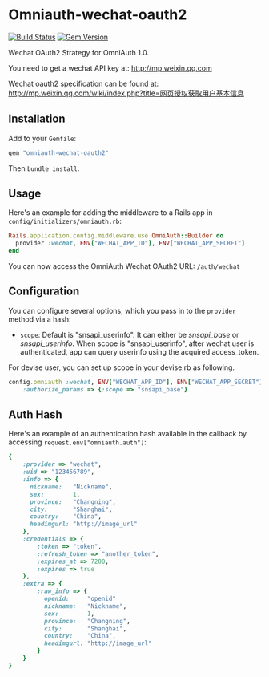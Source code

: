Omniauth-wechat-oauth2
======================

[![Build Status](https://travis-ci.org/skinnyworm/omniauth-wechat-oauth2.svg)](https://travis-ci.org/skinnyworm/omniauth-wechat-oauth2) [![Gem Version](https://badge.fury.io/rb/omniauth-wechat-oauth2.png)](http://badge.fury.io/rb/omniauth-wechat-oauth2)

Wechat OAuth2 Strategy for OmniAuth 1.0. 

You need to get a wechat API key at: http://mp.weixin.qq.com

Wechat oauth2 specification can be found at: http://mp.weixin.qq.com/wiki/index.php?title=网页授权获取用户基本信息

## Installation

Add to your `Gemfile`:

```ruby
gem "omniauth-wechat-oauth2"
```

Then `bundle install`.


## Usage

Here's an example for adding the middleware to a Rails app in `config/initializers/omniauth.rb`:

```ruby
Rails.application.config.middleware.use OmniAuth::Builder do
  provider :wechat, ENV["WECHAT_APP_ID"], ENV["WECHAT_APP_SECRET"]
end
```

You can now access the OmniAuth Wechat OAuth2 URL: `/auth/wechat`

## Configuration

You can configure several options, which you pass in to the `provider` method via a hash:

* `scope`: Default is "snsapi_userinfo". It can either be *snsapi_base* or *snsapi_userinfo*. When scope is "snsapi_userinfo", after wechat user is authenticated, app can query userinfo using the acquired access_token.

For devise user, you can set up scope in your devise.rb as following.

```ruby
config.omniauth :wechat, ENV["WECHAT_APP_ID"], ENV["WECHAT_APP_SECRET"],
    :authorize_params => {:scope => "snsapi_base"}
```

## Auth Hash

Here's an example of an authentication hash available in the callback by accessing `request.env["omniauth.auth"]`:

```ruby
{
    :provider => "wechat",
    :uid => "123456789",
    :info => {
      nickname:   "Nickname",
      sex:        1,
      province:   "Changning",
      city:       "Shanghai",
      country:    "China",
      headimgurl: "http://image_url"
    },
    :credentials => {
        :token => "token",
        :refresh_token => "another_token",
        :expires_at => 7200,
        :expires => true
    },
    :extra => {
        :raw_info => {
          openid:     "openid"
          nickname:   "Nickname",
          sex:        1,
          province:   "Changning",
          city:       "Shanghai",
          country:    "China",
          headimgurl: "http://image_url"
        }
    }
}
```




